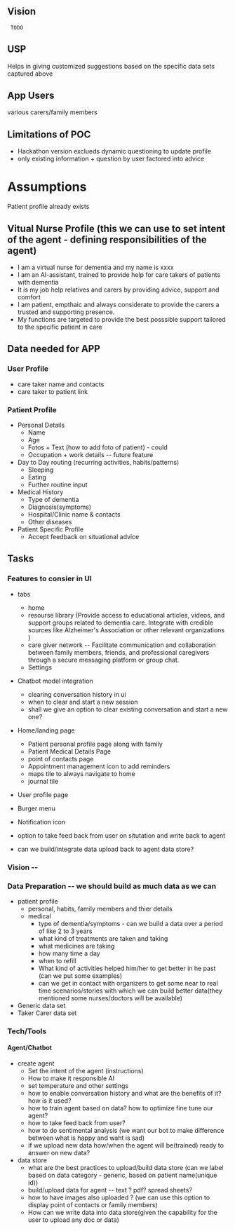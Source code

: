 ## Vision              
     TODO 
## USP                 
  Helps in giving customized suggestions based on the specific data sets captured above
## App Users           
various carers/family members
## Limitations of POC  
- Hackathon version exclueds dynamic questioning to update profile 
- only existing information + question by user factored into advice
# Assumptions        
 Patient profile already exists

## Vitual Nurse Profile (this we can use to set intent of the agent - defining responsibilities of the agent)
- I am a virtual nurse for dementia and my name is xxxx
- I am an AI-assistant, trained to provide help for care takers of patients with dementia
- It is my job help relatives and carers by providing advice, support and comfort
- I am patient, empthaic and always considerate to provide the carers a trusted and supporting presence.
- My functions are targeted to provide the best posssible support tailored to the specific patient in care

## Data needed for APP 

### User Profile 
- care taker name and contacts
- care taker to patient link
### Patient Profile
- Personal Details 
  - Name
  - Age
  - Fotos + Text (how to add foto of patient) - could
  - Occupation + work details -- future feature
- Day to Day routing (recurring activities, habits/patterns) 
  - Sleeping
  - Eating
  - Further routine input
- Medical History
  - Type of dementia
  - Diagnosis(symptoms)
  - Hospital/Clinic name & contacts
  - Other diseases
- Patient Specific Profile
  - Accept feedback on situational advice

## Tasks
### Features to consier in UI
- tabs
  - home
  - resourse library (Provide access to educational articles, videos, and support groups related to dementia care. Integrate with credible sources like Alzheimer's Association or other relevant        organizations )
  - care giver network -- Facilitate communication and collaboration between family members, friends, and professional caregivers through a secure messaging platform or group chat.
  - Settings 
- Chatbot model integration
  - clearing conversation history in ui
  - when to clear and start a new session
  - shall we give an option to clear existing conversation and start a new one? 
- Home/landing page 
  - Patient personal profile page along with family
  - Patient Medical Details Page
  - point of contacts page
  - Appointment management icon to add reminders
  - maps tile to always navigate to home
  - journal tile
- User profile page
- Burger menu
- Notification icon

- option to take feed back from user on situtation and write back to agent
- can we build/integrate data upload back to agent data store?
### Vision  -- 
### Data Preparation -- we should build as much data as we can
  - patient profile
    - personal, habits, family members  and thier details
    - medical
      - type of dementia/symptoms - can we build a data over a period of like 2 to 3 years
      - what kind of treatments are taken and taking
      - what medicines are taking
      - how many time a day
      - when to refill
      - What kind of activities helped him/her to get better in he past (can we put some examples)
      - can we get in contact with organizers to get some near to real time scenarios/stories with which we can build better data(they mentioned some nurses/doctors will be available)
  - Generic data set
  - Taker Carer data set
### Tech/Tools
#### Agent/Chatbot
- create agent
  - Set the intent of the agent (instructions)
  - How to make it responsible AI
  - set temperature and other settings
  - how to enable conversation history and what are the benefits of it? how is it used?
  - how to train agent based on data?  how to optimize fine tune our agent?
  - how to take feed back from user?
  - how to do sentimental analysis (we want our bot to make difference between what is happy and waht is sad)
  - if we upload new data how/when the agent will be(trained) ready to answer on new data?
- data store
  - what are the best practices to upload/build data store (can we label based on data category - generic, based on patient name(unique id))
  - build/upload data for agent -- text ? pdf? spread sheets?
  - how to have images also uploaded ? (we can use this option to display point of contacts or family members)
  - How can we write data into data store(given the capability for the user to upload any doc or data) 

    

